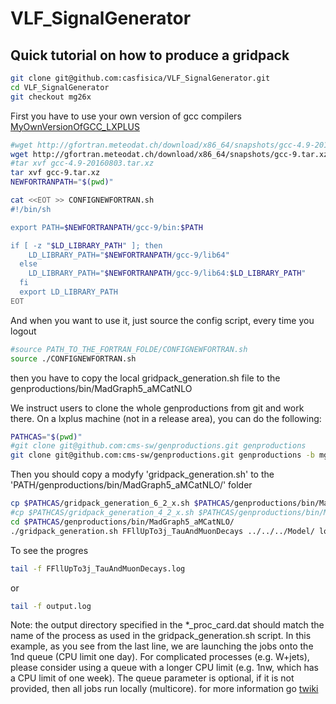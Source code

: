 <!-- To automatic generation of install.sh: All no code lines must start with #, <par>, * , or contain # -->
# VLF_SignalGenerator

<!-- Comments -->

## Quick tutorial on how to produce a gridpack
<!--
<par> The [instal.sh](./install.sh) script is generated automatically with the following commands in this file </par>
-->

```bash
git clone git@github.com:casfisica/VLF_SignalGenerator.git
cd VLF_SignalGenerator
git checkout mg26x
```

<par>First you have to use your own version of gcc compilers [MyOwnVersionOfGCC_LXPLUS](https://github.com/casfisica/MyOwnVersionOfGCC_LXPLUS.git)</par>

```bash
#wget http://gfortran.meteodat.ch/download/x86_64/snapshots/gcc-4.9-20160803.tar.xz
wget http://gfortran.meteodat.ch/download/x86_64/snapshots/gcc-9.tar.xz
#tar xvf gcc-4.9-20160803.tar.xz
tar xvf gcc-9.tar.xz
NEWFORTRANPATH="$(pwd)"

cat <<EOT >> CONFIGNEWFORTRAN.sh 
#!/bin/sh

export PATH=$NEWFORTRANPATH/gcc-9/bin:$PATH

if [ -z "$LD_LIBRARY_PATH" ]; then
    LD_LIBRARY_PATH="$NEWFORTRANPATH/gcc-9/lib64"
  else
    LD_LIBRARY_PATH="$NEWFORTRANPATH/gcc-9/lib64:$LD_LIBRARY_PATH"
  fi
  export LD_LIBRARY_PATH
EOT
```
<par>And when you want to use it, just source the config script, every time you logout</par>

```bash
#source PATH_TO_THE_FORTRAN_FOLDE/CONFIGNEWFORTRAN.sh 
source ./CONFIGNEWFORTRAN.sh 

```

<par>then you have to copy the local gridpack_generation.sh file to the genproductions/bin/MadGraph5_aMCatNLO</par>

<par> We instruct users to clone the whole genproductions from git and work there. On a lxplus machine (not in a release area), you can do the following:</par>

```bash
PATHCAS="$(pwd)"
#git clone git@github.com:cms-sw/genproductions.git genproductions
git clone git@github.com:cms-sw/genproductions.git genproductions -b mg26x
```
<par>Then you should copy a modyfy 'gridpack_generation.sh' to the 'PATH/genproductions/bin/MadGraph5_aMCatNLO/' folder</par>

```bash
cp $PATHCAS/gridpack_generation_6_2_x.sh $PATHCAS/genproductions/bin/MadGraph5_aMCatNLO/gridpack_generation.sh
#cp $PATHCAS/gridpack_generation_4_2_x.sh $PATHCAS/genproductions/bin/MadGraph5_aMCatNLO/gridpack_generation.sh
cd $PATHCAS/genproductions/bin/MadGraph5_aMCatNLO/
./gridpack_generation.sh FFllUpTo3j_TauAndMuonDecays ../../../Model/ local 2>> error.log 1>> output.log
```

<par>To see the progres</par>

```bash
tail -f FFllUpTo3j_TauAndMuonDecays.log 

```

<par>or </par>
```bash
tail -f output.log 

```


<par> Note: the output directory specified in the *_proc_card.dat should match the name of the process as used in the gridpack_generation.sh script. In this example, as you see from the last line, we are launching the jobs onto the 1nd queue (CPU limit one day). For complicated processes (e.g. W+jets), please consider using a queue with a longer CPU limit (e.g. 1nw, which has a CPU limit of one week). The queue parameter is optional, if it is not provided, then all jobs run locally (multicore). for more information go  [twiki](https://twiki.cern.ch/twiki/bin/viewauth/CMS/QuickGuideMadGraph5aMCatNLO) </par>
